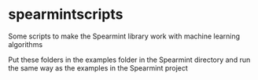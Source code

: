 # spearmintscripts
Some scripts to make the Spearmint library work with machine learning algorithms

Put these folders in the examples folder in the Spearmint directory and run the same way as the examples in the Spearmint project
